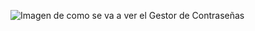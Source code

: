 ![Imagen de como se va a ver el Gestor de Contraseñas](https://github.com/unai5665/gestorContrasena/blob/main/GestorUsuarioContraseña.png)
